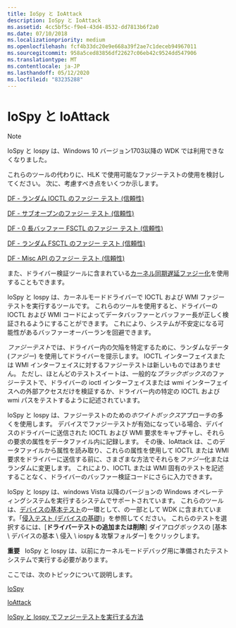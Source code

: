```yaml
---
title: IoSpy と IoAttack
description: IoSpy と IoAttack
ms.assetid: 4cc5bf5c-f9e4-43d4-8532-dd7813b6f2a0
ms.date: 07/10/2018
ms.localizationpriority: medium
ms.openlocfilehash: fcf4b33dc20e9e668a39f2ae7c1deceb94967011
ms.sourcegitcommit: 958a5ced83856df22627c06eb42c9524dd547906
ms.translationtype: MT
ms.contentlocale: ja-JP
ms.lasthandoff: 05/12/2020
ms.locfileid: "83235288"
---
```

# <a name="iospy-and-ioattack"></a>IoSpy と IoAttack

> [!NOTE]
> IoSpy と Iospy は、Windows 10 バージョン1703以降の WDK では利用できなくなりました。
>
> これらのツールの代わりに、HLK で使用可能なファジーテストの使用を検討してください。 次に、考慮すべき点をいくつか示します。
> 
> [DF - ランダム IOCTL のファジー テスト (信頼性)](https://docs.microsoft.com/windows-hardware/test/hlk/testref/236b8ad5-0ba1-4075-80a6-ae9dafb71c94)
>
> [DF - サブオープンのファジー テスト (信頼性)](https://docs.microsoft.com/windows-hardware/test/hlk/testref/92bf534e-aa48-4aeb-b3cd-e46fb7cc7d80)
>
> [DF - 0 長バッファー FSCTL のファジー テスト (信頼性)](https://docs.microsoft.com/windows-hardware/test/hlk/testref/5f5f6c7e-d5db-4ff1-8cee-da47203ab070)
>
> [DF - ランダム FSCTL のファジー テスト (信頼性)](https://docs.microsoft.com/windows-hardware/test/hlk/testref/e529e34e-076a-4978-926f-7eca333e8f4d)
>
> [DF - Misc API のファジー テスト (信頼性)](https://docs.microsoft.com/windows-hardware/test/hlk/testref/fb305d04-6e8c-4dfc-9984-9692df82fbd8)
>
> また、ドライバー検証ツールに含まれている[カーネル同期遅延ファジー化](https://docs.microsoft.com/windows-hardware/drivers/devtest/kernel-synchronization-delay-fuzzing)を使用することもできます。
>

IoSpy と Iospy は、カーネルモードドライバーで IOCTL および WMI ファジーテストを実行するツールです。 これらのツールを使用すると、ドライバーの IOCTL および WMI コードによってデータバッファーとバッファー長が正しく検証されるようにすることができます。 これにより、システムが不安定になる可能性があるバッファーオーバーランを回避できます。

*ファジーテスト*では、ドライバー内の欠陥を特定するために、ランダムなデータ (*ファジー*) を使用してドライバーを提示します。 IOCTL インターフェイスまたは WMI インターフェイスに対するファジーテストは新しいものではありません。 ただし、ほとんどのテストスイートは、一般的な*ブラックボックス*のファジーテストで、ドライバーの ioctl インターフェイスまたは wmi インターフェイスへの外部アクセスだけを検証するか、ドライバー内の特定の IOCTL および wmi パスをテストするように記述されています。

IoSpy と Iospy は、ファジーテストのための*ホワイトボックス*アプローチの多くを使用します。 デバイスでファジーテストが有効になっている場合、デバイスのドライバーに送信された IOCTL および WMI 要求をキャプチャし、それらの要求の属性をデータファイル内に記録します。 その後、IoAttack は、このデータファイルから属性を読み取り、これらの属性を使用して IOCTL または WMI 要求をドライバーに送信する前に、さまざまな方法でそれらを*ファジー*化またはランダムに変更します。 これにより、IOCTL または WMI 固有のテストを記述することなく、ドライバーのバッファー検証コードにさらに入力できます。

IoSpy と Iospy は、windows Vista 以降のバージョンの Windows オペレーティングシステムを実行するシステムでサポートされています。 これらのツールは、[デバイスの基本テスト](device-fundamentals-tests.md)の一環として、の一部として WDK に含まれています。「[侵入テスト (デバイスの基礎)](coverage-tests--device-fundamentals-.md)」を参照してください。 これらのテストを選択するには、[**ドライバーテストの追加または削除**] ダイアログボックスの [基本 \\ デバイスの基本 \\ 侵入 \\ iospy & 攻撃フォルダー] をクリックします。

**重要**   IoSpy と Iospy は、以前にカーネルモードデバッグ用に準備されたテストシステムで実行する必要があります。

 

ここでは、次のトピックについて説明します。

[IoSpy](iospy.md)

[IoAttack](ioattack.md)

[IoSpy と Iospy でファジーテストを実行する方法](how-to-perform-fuzz-tests-with-iospy-and-ioattack.md)

 

 





